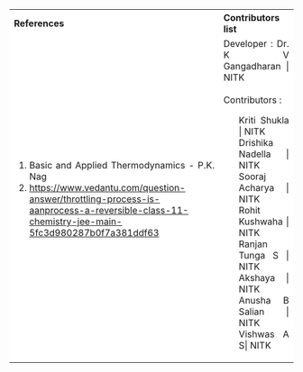 <table style="text-align:justify;">
  <tr style="background-color: white">
    <th>References</th>
    <th>Contributors list</th>
  </tr>
  <tr style="background-color: white">
    <td>
    <ol>
    <li>Basic and Applied Thermodynamics - P.K. Nag</li>
    <li><a href="https://www.vedantu.com/question-answer/throttling-process-is-aanprocess-a-reversible-class-11-chemistry-jee-main-5fc3d980287b0f7a381ddf63">https://www.vedantu.com/question-answer/throttling-process-is-aanprocess-a-reversible-class-11-chemistry-jee-main-5fc3d980287b0f7a381ddf63</a></li>
    </ol>
   </td>
    <td>Developer : Dr. K V Gangadharan | NITK</br></br>
    Contributors :
    <ul style="list-style-type: none;">
    <li>Kriti Shukla | NITK</li>
    <li>Drishika Nadella | NITK</li>
    <li>Sooraj Acharya | NITK</li>
    <li>Rohit Kushwaha | NITK</li>
    <li>Ranjan Tunga S | NITK</li>
    <li>Akshaya | NITK</li>
    <li>Anusha B Salian | NITK</li>
    <li>Vishwas A S| NITK</li>
     </ul></td>
  </tr>
</table>
